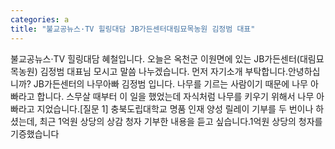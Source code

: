 ```yaml
---
categories: a
title: "불교공뉴스·TV 힐링대담 JB가든센터대림묘목농원 김정범 대표"
---
```

불교공뉴스&middot;TV 힐링대담 혜철입니다. 오늘은 옥천군 이원면에 있는 JB가든센터(대림묘목농원) 김정범 대표님 모시고 말씀 나누겠습니다. 먼저 자기소개 부탁합니다.안녕하십니까? JB가든센터의 나무아빠 김정범 입니다. 나무를 기르는 사람이기 때문에 나무 아빠라고 합니다. 스무살 때부터 이 일을 했었는데 자식처럼 나무를 키우기 위해서 나무 아빠라고 지었습니다.[질문 1] 충북도립대학교 명품 인재 양성 릴레이 기부를 두 번이나 하셨는데, 최근 1억원 상당의 상감 청자 기부한 내용을 듣고 싶습니다.1억원 상당의 청자를 기증했습니다